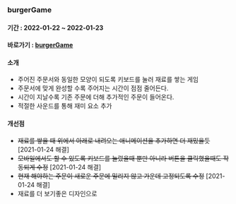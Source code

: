 ### burgerGame
#### 기간 : 2022-01-22 ~ 2022-01-23
#### 바로가기 : [burgerGame](https://dev6238.dg51rpnbylndf.amplifyapp.com/)
#### 소개
- 주어진 주문서와 동일한 모양이 되도록 키보드를 눌러 재료를 쌓는 게임
- 주문서에 맞게 완성할 수록 주어지는 시간이 점점 줄어든다.
- 시간이 지날수록 기존 주문에 더해 추가적인 주문이 들어온다.
- 적절한 사운드를 통해 재미 요소 추가

#### 개선점
- ~~재료를 쌓을 때 위에서 아래로 내려오는 애니메이션을 추가하면 더 재밌을듯~~ [2021-01-24 해결]
- ~~모바일에서도 할 수 있도록 키보드를 눌렀을때 뿐만 아니라 버튼을 클릭했을때도 작동되게 수정~~ [2021-01-24 해결]
- ~~현재  해야하는 주문이 새로운 주문에 밀리지 않고 가운데 고정되도록 수정~~ [2021-01-24 해결]
- 재료를 더 보기좋은 디자인으로 
